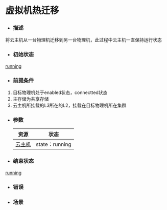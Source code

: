 # 虚拟机热迁移

* ### 描述

 将云主机从一台物理机迁移到另一台物理机，此过程中云主机一直保持运行状态

* ### 初始状态

 [running](/Unit/VM/status.md)

* ### 前提条件

 1. 目标物理机处于enabled状态，connectted状态
 2. 主存储为共享存储
 3. 云主机所挂载的L3所在的L2，挂载在目标物理机所在集群

* ### 参数

  | 资源 | 状态 |
  | --- | --- |
  | [云主机](/Unit/VM/README.md) | state：running | 

* ### 结束状态

 [running](/Unit/VM/status.md)

* ### 错误

* ### 场景

